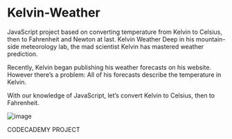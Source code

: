 # Kelvin-Weather
JavaScript project based on converting temperature from Kelvin to Celsius, then to Fahrenheit and Newton at last.
Kelvin Weather
Deep in his mountain-side meteorology lab, the mad scientist Kelvin has mastered weather prediction.

Recently, Kelvin began publishing his weather forecasts on his website. However there’s a problem: All of his forecasts describe the temperature in Kelvin.

With our knowledge of JavaScript, let’s convert Kelvin to Celsius, then to Fahrenheit.

![image](https://user-images.githubusercontent.com/76856439/207753852-bd170627-9a23-4300-9b0b-f658940a002d.png)

CODECADEMY PROJECT
